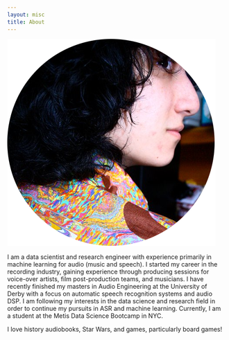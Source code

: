 ```yaml
---
layout: misc
title: About
---
```


![danny](../assets/img/profile.png)

I am a data scientist and research engineer with experience primarily in machine learning for audio (music and speech). I started my career in the recording industry, gaining experience through producing sessions for voice-over artists, film post-production teams, and musicians. I have recently finished my masters in Audio Engineering at the University of Derby with a focus on automatic speech recognition systems and audio DSP. I am following my interests in the data science and research field in order to continue my pursuits in ASR and machine learning. Currently, I am a student at the Metis Data Science Bootcamp in NYC.

I love history audiobooks, Star Wars, and games, particularly board games! 
